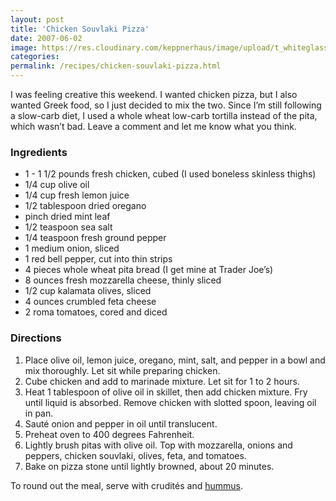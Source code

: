 ```yaml
---
layout: post
title: 'Chicken Souvlaki Pizza'
date: 2007-06-02
image: https://res.cloudinary.com/keppnerhaus/image/upload/t_whiteglass-blog/v1504127823/keppner-recipes/blog/chicken-souvlaki-pizza.jpg
categories:
permalink: /recipes/chicken-souvlaki-pizza.html
---
```


I was feeling creative this weekend. I wanted chicken pizza, but I also wanted Greek food, so I just decided to mix the two. Since I’m still following a slow-carb diet, I used a whole wheat low-carb tortilla instead of the pita, which wasn’t bad. Leave a comment and let me know what you think.

### Ingredients

- 1 - 1 1/2 pounds fresh chicken, cubed (I used boneless skinless thighs)
- 1/4 cup olive oil
- 1/4 cup fresh lemon juice
- 1/2 tablespoon dried oregano
- pinch dried mint leaf
- 1/2 teaspoon sea salt
- 1/4 teaspoon fresh ground pepper
- 1 medium onion, sliced
- 1 red bell pepper, cut into thin strips
- 4 pieces whole wheat pita bread (I get mine at Trader Joe’s)
- 8 ounces fresh mozzarella cheese, thinly sliced
- 1/2 cup kalamata olives, sliced
- 4 ounces crumbled feta cheese
- 2 roma tomatoes, cored and diced

### Directions

1. Place olive oil, lemon juice, oregano, mint, salt, and pepper in a bowl and mix thoroughly. Let sit while preparing chicken.
2. Cube chicken and add to marinade mixture. Let sit for 1 to 2 hours.
3. Heat 1 tablespoon of olive oil in skillet, then add chicken mixture. Fry until liquid is absorbed. Remove chicken with slotted spoon, leaving oil in pan.
4. Sauté onion and pepper in oil until translucent.
5. Preheat oven to 400 degrees Fahrenheit.
6. Lightly brush pitas with olive oil. Top with mozzarella, onions and peppers, chicken souvlaki, olives, feta, and tomatoes.
7. Bake on pizza stone until lightly browned, about 20 minutes.

To round out the meal, serve with crudités and [hummus](/recipes/2007-06-02-basic-hummus).
